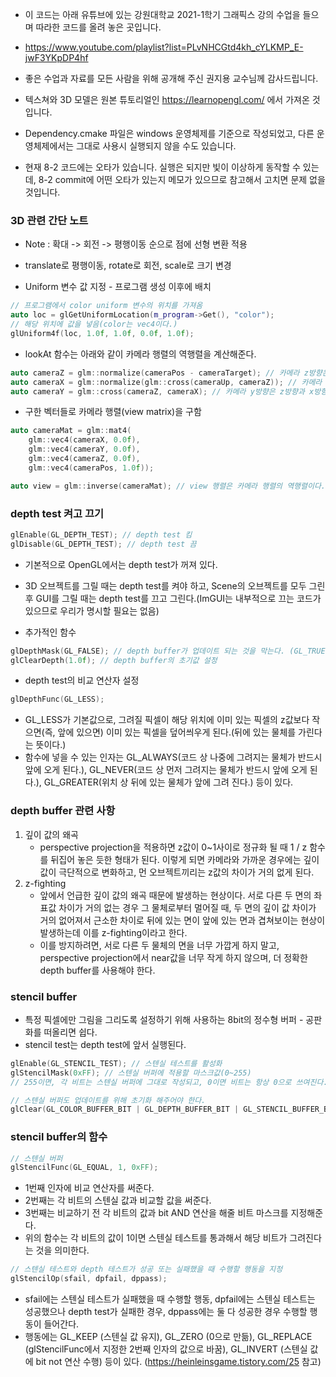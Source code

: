- 이 코드는 아래 유튜브에 있는 강원대학교 2021-1학기 그래픽스 강의 수업을 들으며 따라한 코드를 올려 놓은 곳입니다.
- https://www.youtube.com/playlist?list=PLvNHCGtd4kh_cYLKMP_E-jwF3YKpDP4hf

- 좋은 수업과 자료를 모든 사람을 위해 공개해 주신 권지용 교수님께 감사드립니다.
- 텍스쳐와 3D 모델은 원본 튜토리얼인 https://learnopengl.com/ 에서 가져온 것입니다.
- Dependency.cmake 파일은 windows 운영체제를 기준으로 작성되었고, 다른 운영체제에서는 그대로 사용시 실행되지 않을 수도 있습니다.
- 현재 8-2 코드에는 오타가 있습니다. 실행은 되지만 빛이 이상하게 동작할 수 있는데, 8-2 commit에 어떤 오타가 있는지 메모가 있으므로 참고해서 고치면 문제 없을 것입니다.

### 3D 관련 간단 노트

- Note : 확대 -> 회전 -> 평행이동 순으로 점에 선형 변환 적용
- translate로 평행이동, rotate로 회전, scale로 크기 변경

- Uniform 변수 값 지정 - 프로그램 생성 이후에 배치
  
```c++
// 프로그램에서 color uniform 변수의 위치를 가져옴
auto loc = glGetUniformLocation(m_program->Get(), "color");
// 해당 위치에 값을 넣음(color는 vec4이다.)
glUniform4f(loc, 1.0f, 1.0f, 0.0f, 1.0f);
```

- lookAt 함수는 아래와 같이 카메라 행렬의 역행렬을 계산해준다.

```c++
auto cameraZ = glm::normalize(cameraPos - cameraTarget); // 카메라 z방향은 e - t 벡터의 방향이다.
auto cameraX = glm::normalize(glm::cross(cameraUp, cameraZ)); // 카메라 x 방향은 up 벡터와 z방향의 외적이다.
auto cameraY = glm::cross(cameraZ, cameraX); // 카메라 y방향은 z방향과 x방향의 외적이다.
```

- 구한 벡터들로 카메라 행렬(view matrix)을 구함

```c++
auto cameraMat = glm::mat4(
    glm::vec4(cameraX, 0.0f),
    glm::vec4(cameraY, 0.0f),
    glm::vec4(cameraZ, 0.0f),
    glm::vec4(cameraPos, 1.0f));

auto view = glm::inverse(cameraMat); // view 행렬은 카메라 행렬의 역행렬이다.
```

### depth test 켜고 끄기

```c++
glEnable(GL_DEPTH_TEST); // depth test 킴
glDisable(GL_DEPTH_TEST); // depth test 끔
```

- 기본적으로 OpenGL에서는 depth test가 꺼져 있다.
- 3D 오브젝트를 그릴 때는 depth test를 켜야 하고, Scene의 오브젝트를 모두 그린 후 GUI를 그릴 때는 depth test를 끄고 그린다.(ImGUI는 내부적으로 끄는 코드가 있으므로 우리가 명시할 필요는 없음)

- 추가적인 함수

```c++
glDepthMask(GL_FALSE); // depth buffer가 업데이트 되는 것을 막는다. (GL_TRUE로 하면 업데이트 됨)
glClearDepth(1.0f); // depth buffer의 초기값 설정
```

- depth test의 비교 연산자 설정

```c++
glDepthFunc(GL_LESS);
```

- GL_LESS가 기본값으로, 그려질 픽셀이 해당 위치에 이미 있는 픽셀의 z값보다 작으면(즉, 앞에 있으면) 이미 있는 픽셀을 덮어씌우게 된다.(뒤에 있는 물체를 가린다는 뜻이다.)
- 함수에 넣을 수 있는 인자는 GL_ALWAYS(코드 상 나중에 그려지는 물체가 반드시 앞에 오게 된다.), GL_NEVER(코드 상 먼저 그려지는 물체가 반드시 앞에 오게 된다.), GL_GREATER(위치 상 뒤에 있는 물체가 앞에 그려 진다.) 등이 있다.

### depth buffer 관련 사항

1. 깊이 값의 왜곡
    - perspective projection을 적용하면 z값이 0~1사이로 정규화 될 때 1 / z 함수를 뒤집어 놓은 듯한 형태가 된다. 이렇게 되면 카메라와 가까운 경우에는 깊이 값이 극단적으로 변화하고, 먼 오브젝트끼리는 z값의 차이가 거의 없게 된다.
2. z-fighting
    - 앞에서 언급한 깊이 값의 왜곡 때문에 발생하는 현상이다. 서로 다른 두 면의 좌표값 차이가 거의 없는 경우 그 물체로부터 멀어질 때, 두 면의 깊이 값 차이가 거의 없어져서 근소한 차이로 뒤에 있는 면이 앞에 있는 면과 겹쳐보이는 현상이 발생하는데 이를 z-fighting이라고 한다.
    - 이를 방지하려면, 서로 다른 두 물체의 면을 너무 가깝게 하지 말고, perspective projection에서 near값을 너무 작게 하지 않으며, 더 정확한 depth buffer를 사용해야 한다.

### stencil buffer

- 특정 픽셀에만 그림을 그리도록 설정하기 위해 사용하는 8bit의 정수형 버퍼 - 공판화를 떠올리면 쉽다.
- stencil test는 depth test에 앞서 실행된다.

```c++
glEnable(GL_STENCIL_TEST); // 스텐실 테스트를 활성화
glStencilMask(0xFF); // 스텐실 버퍼에 적용할 마스크값(0~255) 
// 255이면, 각 비트는 스텐실 버퍼에 그대로 작성되고, 0이면 비트는 항상 0으로 쓰여진다.

// 스텐실 버퍼도 업데이트를 위해 초기화 해주어야 한다.
glClear(GL_COLOR_BUFFER_BIT | GL_DEPTH_BUFFER_BIT | GL_STENCIL_BUFFER_BIT); 
```

### stencil buffer의 함수

```c++
// 스텐실 버퍼
glStencilFunc(GL_EQUAL, 1, 0xFF);
```

- 1번째 인자에 비교 연산자를 써준다.
- 2번째는 각 비트의 스텐실 값과 비교할 값을 써준다.
- 3번째는 비교하기 전 각 비트의 값과 bit AND 연산을 해줄 비트 마스크를 지정해준다.
- 위의 함수는 각 비트의 값이 1이면 스텐실 테스트를 통과해서 해당 비트가 그려진다는 것을 의미한다.

```c++
// 스텐실 테스트와 depth 테스트가 성공 또는 실패했을 때 수행할 행동을 지정
glStencilOp(sfail, dpfail, dppass);
```

- sfail에는 스텐실 테스트가 실패했을 때 수행할 행동, dpfail에는 스텐실 테스트는 성공했으나 depth test가 실패한 경우, dppass에는 둘 다 성공한 경우 수행할 행동이 들어간다.
- 행동에는 GL_KEEP (스텐실 값 유지), GL_ZERO (0으로 만듦), GL_REPLACE (glStencilFunc에서 지정한 2번째 인자의 값으로 바꿈), GL_INVERT (스텐실 값에 bit not 연산 수행) 등이 있다. (https://heinleinsgame.tistory.com/25 참고)
